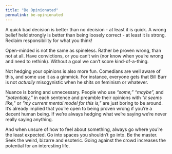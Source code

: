 ```yaml
---
title: "Be Opinionated"
permalink: be-opinionated
---
```


A quick bad decision is better than no decision - at least it is quick. A wrong belief held strongly is better than being loosely correct - at least it is strong. Reclaim responsibility for what you think!

Open-minded is not the same as spineless. Rather be proven wrong, than not at all. Have convictions, or you can’t win (nor know when you’re wrong and need to rethink). Without a goal we can’t score kind-of-a-thing.

Not hedging your opinions is also more fun. Comedians are well aware of this, and some use it as a gimmick. For instance, everyone gets that Bill Burr is not *actually* misogynistic when he shits on feminism or whatever.

Nuance is boring and unnecessary. People who use *“some,”* *“maybe”,* and *“potentially,”* in each sentence and preamble their opinions with *"it seems like,"* or *"my current mental model for this is,"* are just boring to be around. It’s already implied that you’re open to being proven wrong if you’re a decent human being. If we’re always hedging what we’re saying we’re never really saying anything.

And when unsure of how to feel about something, always go where you’re the least expected. Go into spaces you shouldn’t go into. Be the master. Seek the weird, bizarre and esoteric. Going against the crowd increases the potential for an interesting life.
